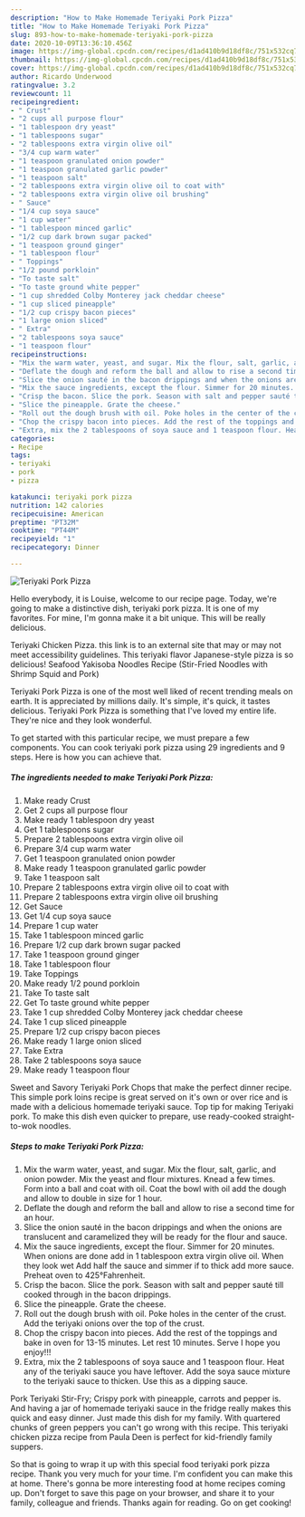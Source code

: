 ```yaml
---
description: "How to Make Homemade Teriyaki Pork Pizza"
title: "How to Make Homemade Teriyaki Pork Pizza"
slug: 893-how-to-make-homemade-teriyaki-pork-pizza
date: 2020-10-09T13:36:10.456Z
image: https://img-global.cpcdn.com/recipes/d1ad410b9d18df8c/751x532cq70/teriyaki-pork-pizza-recipe-main-photo.jpg
thumbnail: https://img-global.cpcdn.com/recipes/d1ad410b9d18df8c/751x532cq70/teriyaki-pork-pizza-recipe-main-photo.jpg
cover: https://img-global.cpcdn.com/recipes/d1ad410b9d18df8c/751x532cq70/teriyaki-pork-pizza-recipe-main-photo.jpg
author: Ricardo Underwood
ratingvalue: 3.2
reviewcount: 11
recipeingredient:
- " Crust"
- "2 cups all purpose flour"
- "1 tablespoon dry yeast"
- "1 tablespoons sugar"
- "2 tablespoons extra virgin olive oil"
- "3/4 cup warm water"
- "1 teaspoon granulated onion powder"
- "1 teaspoon granulated garlic powder"
- "1 teaspoon salt"
- "2 tablespoons extra virgin olive oil to coat with"
- "2 tablespoons extra virgin olive oil brushing"
- " Sauce"
- "1/4 cup soya sauce"
- "1 cup water"
- "1 tablespoon minced garlic"
- "1/2 cup dark brown sugar packed"
- "1 teaspoon ground ginger"
- "1 tablespoon flour"
- " Toppings"
- "1/2 pound porkloin"
- "To taste salt"
- "To taste ground white pepper"
- "1 cup shredded Colby Monterey jack cheddar cheese"
- "1 cup sliced pineapple"
- "1/2 cup crispy bacon pieces"
- "1 large onion sliced"
- " Extra"
- "2 tablespoons soya sauce"
- "1 teaspoon flour"
recipeinstructions:
- "Mix the warm water, yeast, and sugar. Mix the flour, salt, garlic, and onion powder. Mix the yeast and flour mixtures. Knead a few times. Form into a ball and coat with oil. Coat the bowl with oil add the dough and allow to double in size for 1 hour."
- "Deflate the dough and reform the ball and allow to rise a second time for an hour."
- "Slice the onion sauté in the bacon drippings and when the onions are translucent and caramelized they will be ready for the flour and sauce."
- "Mix the sauce ingredients, except the flour. Simmer for 20 minutes. When onions are done add in 1 tablespoon extra virgin olive oil. When they look wet Add half the sauce and simmer if to thick add more sauce. Preheat oven to 425°Fahrenheit."
- "Crisp the bacon. Slice the pork. Season with salt and pepper sauté till cooked through in the bacon drippings."
- "Slice the pineapple. Grate the cheese."
- "Roll out the dough brush with oil. Poke holes in the center of the crust. Add the teriyaki onions over the top of the crust."
- "Chop the crispy bacon into pieces. Add the rest of the toppings and bake in oven for 13-15 minutes. Let rest 10 minutes. Serve I hope you enjoy!!!"
- "Extra, mix the 2 tablespoons of soya sauce and 1 teaspoon flour. Heat any of the teriyaki sauce you have leftover. Add the soya sauce mixture to the teriyaki sauce to thicken. Use this as a dipping sauce."
categories:
- Recipe
tags:
- teriyaki
- pork
- pizza

katakunci: teriyaki pork pizza 
nutrition: 142 calories
recipecuisine: American
preptime: "PT32M"
cooktime: "PT44M"
recipeyield: "1"
recipecategory: Dinner

---
```



![Teriyaki Pork Pizza](https://img-global.cpcdn.com/recipes/d1ad410b9d18df8c/751x532cq70/teriyaki-pork-pizza-recipe-main-photo.jpg)

Hello everybody, it is Louise, welcome to our recipe page. Today, we're going to make a distinctive dish, teriyaki pork pizza. It is one of my favorites. For mine, I'm gonna make it a bit unique. This will be really delicious.

Teriyaki Chicken Pizza. this link is to an external site that may or may not meet accessibility guidelines. This teriyaki flavor Japanese-style pizza is so delicious! Seafood Yakisoba Noodles Recipe (Stir-Fried Noodles with Shrimp Squid and Pork)

Teriyaki Pork Pizza is one of the most well liked of recent trending meals on earth. It is appreciated by millions daily. It's simple, it's quick, it tastes delicious. Teriyaki Pork Pizza is something that I've loved my entire life. They're nice and they look wonderful.


To get started with this particular recipe, we must prepare a few components. You can cook teriyaki pork pizza using 29 ingredients and 9 steps. Here is how you can achieve that.

<!--inarticleads1-->

##### The ingredients needed to make Teriyaki Pork Pizza:

1. Make ready  Crust
1. Get 2 cups all purpose flour
1. Make ready 1 tablespoon dry yeast
1. Get 1 tablespoons sugar
1. Prepare 2 tablespoons extra virgin olive oil
1. Prepare 3/4 cup warm water
1. Get 1 teaspoon granulated onion powder
1. Make ready 1 teaspoon granulated garlic powder
1. Take 1 teaspoon salt
1. Prepare 2 tablespoons extra virgin olive oil to coat with
1. Prepare 2 tablespoons extra virgin olive oil brushing
1. Get  Sauce
1. Get 1/4 cup soya sauce
1. Prepare 1 cup water
1. Take 1 tablespoon minced garlic
1. Prepare 1/2 cup dark brown sugar packed
1. Take 1 teaspoon ground ginger
1. Take 1 tablespoon flour
1. Take  Toppings
1. Make ready 1/2 pound porkloin
1. Take To taste salt
1. Get To taste ground white pepper
1. Take 1 cup shredded Colby Monterey jack cheddar cheese
1. Take 1 cup sliced pineapple
1. Prepare 1/2 cup crispy bacon pieces
1. Make ready 1 large onion sliced
1. Take  Extra
1. Take 2 tablespoons soya sauce
1. Make ready 1 teaspoon flour


Sweet and Savory Teriyaki Pork Chops that make the perfect dinner recipe. This simple pork loins recipe is great served on it&#39;s own or over rice and is made with a delicious homemade teriyaki sauce. Top tip for making Teriyaki pork. To make this dish even quicker to prepare, use ready-cooked straight-to-wok noodles. 

<!--inarticleads2-->

##### Steps to make Teriyaki Pork Pizza:

1. Mix the warm water, yeast, and sugar. Mix the flour, salt, garlic, and onion powder. Mix the yeast and flour mixtures. Knead a few times. Form into a ball and coat with oil. Coat the bowl with oil add the dough and allow to double in size for 1 hour.
1. Deflate the dough and reform the ball and allow to rise a second time for an hour.
1. Slice the onion sauté in the bacon drippings and when the onions are translucent and caramelized they will be ready for the flour and sauce.
1. Mix the sauce ingredients, except the flour. Simmer for 20 minutes. When onions are done add in 1 tablespoon extra virgin olive oil. When they look wet Add half the sauce and simmer if to thick add more sauce. Preheat oven to 425°Fahrenheit.
1. Crisp the bacon. Slice the pork. Season with salt and pepper sauté till cooked through in the bacon drippings.
1. Slice the pineapple. Grate the cheese.
1. Roll out the dough brush with oil. Poke holes in the center of the crust. Add the teriyaki onions over the top of the crust.
1. Chop the crispy bacon into pieces. Add the rest of the toppings and bake in oven for 13-15 minutes. Let rest 10 minutes. Serve I hope you enjoy!!!
1. Extra, mix the 2 tablespoons of soya sauce and 1 teaspoon flour. Heat any of the teriyaki sauce you have leftover. Add the soya sauce mixture to the teriyaki sauce to thicken. Use this as a dipping sauce.


Pork Teriyaki Stir-Fry; Crispy pork with pineapple, carrots and pepper is. And having a jar of homemade teriyaki sauce in the fridge really makes this quick and easy dinner. Just made this dish for my family. With quartered chunks of green peppers you can&#39;t go wrong with this recipe. This teriyaki chicken pizza recipe from Paula Deen is perfect for kid-friendly family suppers. 

So that is going to wrap it up with this special food teriyaki pork pizza recipe. Thank you very much for your time. I'm confident you can make this at home. There's gonna be more interesting food at home recipes coming up. Don't forget to save this page on your browser, and share it to your family, colleague and friends. Thanks again for reading. Go on get cooking!
